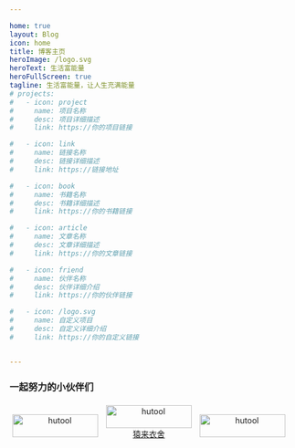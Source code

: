 ```yaml
---

home: true
layout: Blog
icon: home
title: 博客主页
heroImage: /logo.svg
heroText: 生活富能量
heroFullScreen: true
tagline: 生活富能量，让人生充满能量
# projects:
#   - icon: project
#     name: 项目名称
#     desc: 项目详细描述
#     link: https://你的项目链接

#   - icon: link
#     name: 链接名称
#     desc: 链接详细描述
#     link: https://链接地址

#   - icon: book
#     name: 书籍名称
#     desc: 书籍详细描述
#     link: https://你的书籍链接

#   - icon: article
#     name: 文章名称
#     desc: 文章详细描述
#     link: https://你的文章链接

#   - icon: friend
#     name: 伙伴名称
#     desc: 伙伴详细介绍
#     link: https://你的伙伴链接

#   - icon: /logo.svg
#     name: 自定义项目
#     desc: 自定义详细介绍
#     link: https://你的自定义链接


---
```



<style>
.become-sponsor{
  padding: 8px 20px;
  display: inline-block;
  color: #4274F4;
  border-radius: 30px;
  box-sizing: border-box;
  border: 2px solid #4274F4;
}

.main-right{
  display: none;
}

.friends-item {
  width: 150px;
  height:40px;
  flex:1;
  text-align: center;
  display: inline-block;
  margin: 5px;
}

.friends-item-img {
  object-fit: contain;
  max-width:150px !important;
  height: 100%;
}
</style>


###  一起努力的小伙伴们

<div class="friends-item">
    <a href="https://www.hutool.cn" target="_blank">
        <img :src="$withBase('https://plus.hutool.cn/images/hutool.svg')" class="no-zoom friends-item-img" alt="hutool">
    </a>
 
</div>


<div class="friends-item">
    <a href="https://shop108037867.taobao.com/" target="_blank">
        <img :src="$withBase('/logo.svg')" class="no-zoom friends-item-img" alt="hutool">猿来衣舍
    </a>
</div>


<div class="friends-item">
    <a href="https://jpom.top/" target="_blank">
        <img :src="$withBase('https://jpom.top/images/jpom_logo.png')" class="no-zoom friends-item-img" alt="hutool">
    </a>
</div>





